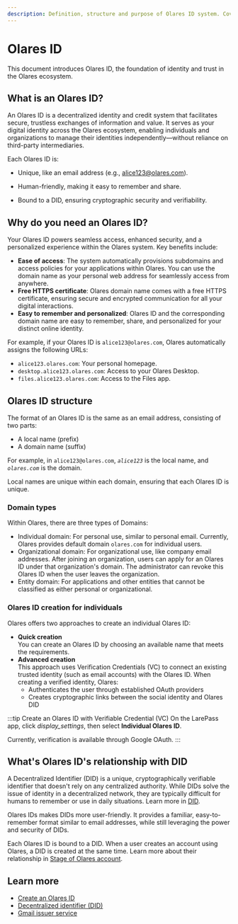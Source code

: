 ```yaml
---
description: Definition, structure and purpose of Olares ID system. Covers personal ID types, domain categories and relationship principles with decentralized identifiers (DID).
---
```

# Olares ID

This document introduces Olares ID, the foundation of identity and trust in the Olares ecosystem.

## What is an Olares ID?

An Olares ID is a decentralized identity and credit system that facilitates secure, trustless exchanges of information and value. It serves as your digital identity across the Olares ecosystem, enabling individuals and organizations to manage their identities independently—without reliance on third-party intermediaries.

Each Olares ID is:

- Unique, like an email address (e.g., alice123@olares.com).

- Human-friendly, making it easy to remember and share.

- Bound to a DID, ensuring cryptographic security and verifiability.
 
## Why do you need an Olares ID?

Your Olares ID powers seamless access, enhanced security, and a personalized experience within the Olares system. Key benefits include:

* **Ease of access**: The system automatically provisions subdomains and access policies for your applications within Olares. You can use the domain name as your personal web address for seamlessly access from anywhere.
* **Free HTTPS certificate**: Olares domain name comes with a free HTTPS certificate, ensuring secure and encrypted communication for all your digital interactions.
* **Easy to remember and personalized**: Olares ID and the corresponding domain name are easy to remember, share, and personalized for your distinct online identity.

For example, if your Olares ID is `alice123@olares.com`, Olares automatically assigns the following URLs:
- `alice123.olares.com`: Your personal homepage.
- `desktop.alice123.olares.com`: Access to your Olares Desktop.
- `files.alice123.olares.com`: Access to the Files app.

## Olares ID structure
The format of an Olares ID is the same as an email address, consisting of two parts:
- A local name (prefix) 
- A domain name (suffix)

For example, in `alice123@olares.com`, *`alice123`* is the local name, and *`olares.com`* is the domain.

Local names are unique within each domain, ensuring that each Olares ID is unique.

### Domain types
Within Olares, there are three types of Domains:

* Individual domain: For personal use, similar to personal email. Currently, Olares provides default domain `olares.com` for individual users.
* Organizational domain: For organizational use, like company email addresses. After joining an organization, users can apply for an Olares ID under that organization's domain. The administrator can revoke this Olares ID when the user leaves the organization.
* Entity domain: For applications and other entities that cannot be classified as either personal or organizational.

### Olares ID creation for individuals
Olares offers two approaches to create an individual Olares ID:
- **Quick creation**<br>You can create an Olares ID by choosing an available name that meets the requirements.
- **Advanced creation**<br>
This approach uses Verification Credentials (VC) to connect an existing trusted identity (such as email accounts) with the Olares ID. 
When creating a verified identity, Olares:
   * Authenticates the user through established OAuth providers
   * Creates cryptographic links between the social identity and Olares DID

:::tip Create an Olares ID with Verifiable Credential (VC)
On the LarePass app, click <i class="material-symbols-outlined">display_settings</i>, then select **Individual Olares ID**. 

Currently, verification is available through Google OAuth.
:::

## What's Olares ID's relationship with DID
A Decentralized Identifier (DID) is a unique, cryptographically verifiable identifier that doesn't rely on any centralized authority. While DIDs solve the issue of identity in a decentralized network, they are typically difficult for humans to remember or use in daily situations. Learn more in [DID](did.md).

Olares IDs makes DIDs more user-friendly. It provides a familiar, easy-to-remember format similar to email addresses, while still leveraging the power and security of DIDs.

Each Olares ID is bound to a DID. When a user creates an account using Olares, a DID is created at the same time. Learn more about their relationship in [Stage of Olares account](./account#understand-the-stage-of-account).

## Learn more

* [Create an Olares ID](../../manual/get-started/create-olares-id)
* [Decentralized identifier (DID)](did.md)
* [Gmail issuer service](/developer/contribute/olares-id/verifiable-credential/olares.md#gmail-issuer-service)
